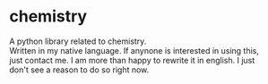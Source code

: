 # chemistry
A python library related to chemistry.  
Written in my native language. If anynone is interested in using this,  
just contact me. I am more than happy to rewrite it in english. I just  
don't see a reason to do so right now.
